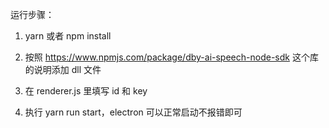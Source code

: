 
运行步骤：

1. yarn 或者 npm install

2. 按照 https://www.npmjs.com/package/dby-ai-speech-node-sdk 这个库的说明添加 dll 文件

3. 在 renderer.js 里填写 id 和 key

4. 执行 yarn run start，electron 可以正常启动不报错即可
